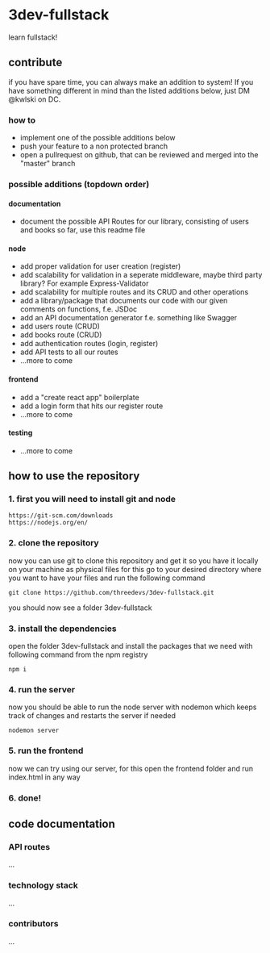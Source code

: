 # 3dev-fullstack
learn fullstack!

## contribute
if you have spare time, you can always make an addition to system! If you have something different in mind than the listed additions below, just DM @kwlski on DC.
### how to
* implement one of the possible additions below
* push your feature to a non protected branch
* open a pullrequest on github, that can be reviewed and merged into the "master" branch
### possible additions (topdown order)
#### documentation
- document the possible API Routes for our library, consisting of users and books so far, use this readme file
#### node
- add proper validation for user creation (register)
- add scalability for validation in a seperate middleware, maybe third party library? For example Express-Validator
- add scalability for multiple routes and its CRUD and other operations
- add a library/package that documents our code with our given comments on functions, f.e. JSDoc
- add an API documentation generator f.e. something like Swagger
- add users route (CRUD)
- add books route (CRUD)
- add authentication routes (login, register)
- add API tests to all our routes
- ...more to come

#### frontend
- add a "create react app" boilerplate
- add a login form that hits our register route
- ...more to come

#### testing
- ...more to come

## how to use the repository
### 1. first you will need to install git and node
```
https://git-scm.com/downloads
https://nodejs.org/en/
```
### 2. clone the repository
now you can use git to clone this repository and get it so you have it locally on your machine as physical files
for this go to your desired directory where you want to have your files and run the following command
```
git clone https://github.com/threedevs/3dev-fullstack.git
```
you should now see a folder 3dev-fullstack
### 3. install the dependencies
open the folder 3dev-fullstack and install the packages that we need with following command from the npm registry
```
npm i
```
### 4. run the server
now you should be able to run the node server with nodemon which keeps track of changes and restarts the server if needed
```
nodemon server
```
### 5. run the frontend
now we can try using our server, for this open the frontend folder and run index.html in any way

### 6. done!

## code documentation
### API routes
...
### technology stack
...
### contributors
...
